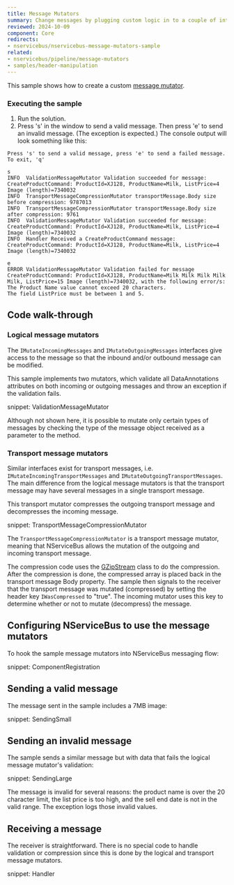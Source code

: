 ```yaml
---
title: Message Mutators
summary: Change messages by plugging custom logic in to a couple of interfaces, encrypting as required.
reviewed: 2024-10-09
component: Core
redirects:
- nservicebus/nservicebus-message-mutators-sample
related:
- nservicebus/pipeline/message-mutators
- samples/header-manipulation
---
```



This sample shows how to create a custom [message mutator](/nservicebus/pipeline/message-mutators.md).

### Executing the sample

 1. Run the solution.
 1. Press 's' in the window to send a valid message. Then press 'e' to send an invalid message. (The exception is expected.) The console output will look something like this:

```
Press 's' to send a valid message, press 'e' to send a failed message. To exit, 'q'

s
INFO  ValidationMessageMutator Validation succeeded for message: CreateProductCommand: ProductId=XJ128, ProductName=Milk, ListPrice=4 Image (length)=7340032
INFO  TransportMessageCompressionMutator transportMessage.Body size before compression: 9787013
INFO  TransportMessageCompressionMutator transportMessage.Body size after compression: 9761
INFO  ValidationMessageMutator Validation succeeded for message: CreateProductCommand: ProductId=XJ128, ProductName=Milk, ListPrice=4 Image (length)=7340032
INFO  Handler Received a CreateProductCommand message: CreateProductCommand: ProductId=XJ128, ProductName=Milk, ListPrice=4 Image (length)=7340032

e
ERROR ValidationMessageMutator Validation failed for message CreateProductCommand: ProductId=XJ128, ProductName=Milk Milk Milk Milk Milk, ListPrice=15 Image (length)=7340032, with the following error/s:
The Product Name value cannot exceed 20 characters.
The field ListPrice must be between 1 and 5.
```

## Code walk-through

### Logical message mutators

The `IMutateIncomingMessages` and `IMutateOutgoingMessages` interfaces give access to the message so that the inbound and/or outbound message can be modified.

This sample implements two mutators, which validate all DataAnnotations attributes on both incoming or outgoing messages and throw an exception if the validation fails.

snippet: ValidationMessageMutator

Although not shown here, it is possible to mutate only certain types of messages by checking the type of the message object received as a parameter to the method.

### Transport message mutators

Similar interfaces exist for transport messages, i.e. `IMutateIncomingTransportMessages` and `IMutateOutgoingTransportMessages`. The main difference from the logical message mutators is that the transport message may have several messages in a single transport message.

This transport mutator compresses the outgoing transport message and decompresses the incoming message.

snippet: TransportMessageCompressionMutator

The `TransportMessageCompressionMutator` is a transport message mutator, meaning that NServiceBus allows the mutation of the outgoing and incoming transport message.

The compression code uses the [GZipStream](https://msdn.microsoft.com/en-us/library/system.io.compression.gzipstream.aspx) class to do the compression. After the compression is done, the compressed array is placed back in the transport message Body property. The sample then signals to the receiver that the transport message was mutated (compressed) by setting the header key `IWasCompressed` to "true". The incoming mutator uses this key to determine whether or not to mutate (decompress) the message.

## Configuring NServiceBus to use the message mutators

To hook the sample message mutators into NServiceBus messaging flow:

snippet: ComponentRegistration


## Sending a valid message

The message sent in the sample includes a 7MB image:

snippet: SendingSmall

## Sending an invalid message

The sample sends a similar message but with data that fails the logical message mutator's validation:

snippet: SendingLarge

The message is invalid for several reasons: the product name is over the 20 character limit, the list price is too high, and the sell end date is not in the valid range. The exception logs those invalid values.

## Receiving a message

The receiver is straightforward. There is no special code to handle validation or compression since this is done by the logical and transport message mutators.

snippet: Handler
